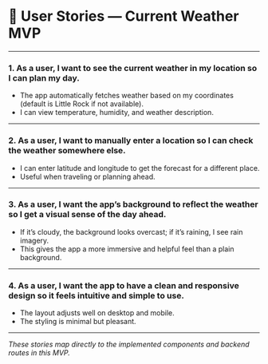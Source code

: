 # 📘 User Stories — Current Weather MVP

---

### 1. As a user, I want to see the current weather in my location so I can plan my day.

- The app automatically fetches weather based on my coordinates (default is Little Rock if not available).
- I can view temperature, humidity, and weather description.

---

### 2. As a user, I want to manually enter a location so I can check the weather somewhere else.

- I can enter latitude and longitude to get the forecast for a different place.
- Useful when traveling or planning ahead.

---

### 3. As a user, I want the app’s background to reflect the weather so I get a visual sense of the day ahead.

- If it’s cloudy, the background looks overcast; if it’s raining, I see rain imagery.
- This gives the app a more immersive and helpful feel than a plain background.

---

### 4. As a user, I want the app to have a clean and responsive design so it feels intuitive and simple to use.

- The layout adjusts well on desktop and mobile.
- The styling is minimal but pleasant.

---

_These stories map directly to the implemented components and backend routes in this MVP._
